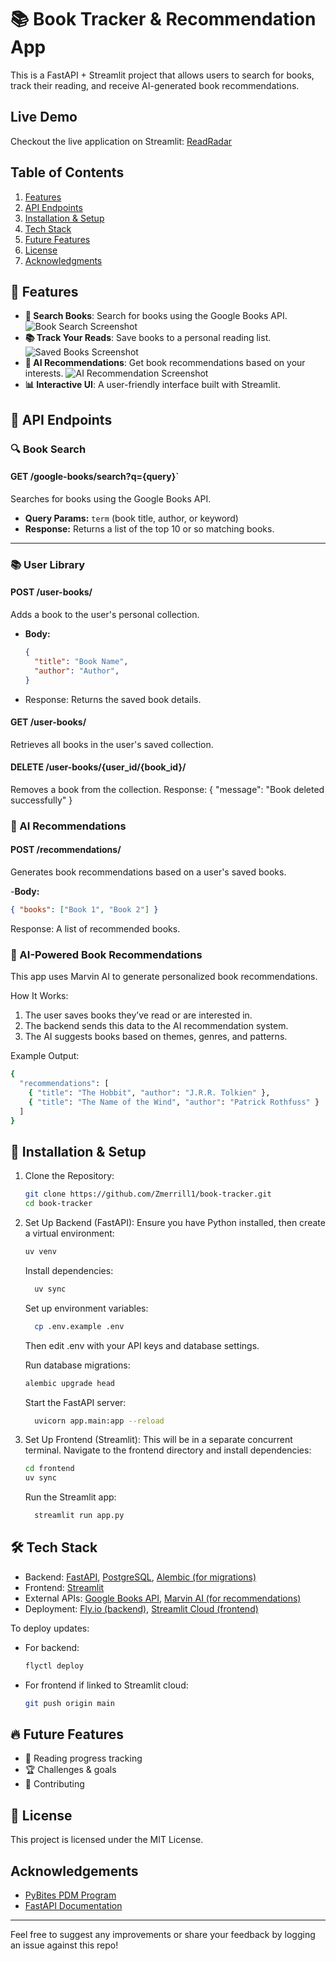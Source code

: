 # 📚 Book Tracker & Recommendation App

This is a FastAPI + Streamlit project that allows users to search for books, track their reading, and receive AI-generated book recommendations.

## Live Demo

Checkout the live application on Streamlit: [ReadRadar](https://booktracking-huv5uj2rm5ec4rqgbf6tgn.streamlit.app)

## Table of Contents
1. [Features](#features)
2. [API Endpoints](#API-Endpoints)
3. [Installation & Setup](#Installation-&-Setup)
4. [Tech Stack](#Tech-Stack)
5. [Future Features](#future-features)
6. [License](#license)
7. [Acknowledgments](#acknowledgments)

## 🚀 Features

- **📖 Search Books**: Search for books using the Google Books API.
  ![Book Search Screenshot](screenshots/book_search.png)
- **📚 Track Your Reads**: Save books to a personal reading list.
  ![Saved Books Screenshot](screenshots/saved_books.png)
- **🤖 AI Recommendations**: Get book recommendations based on your interests.
  ![AI Recommendation Screenshot](screenshots/ai_recommendation.png)
- **📊 Interactive UI**: A user-friendly interface built with Streamlit.


## 📡 API Endpoints

### 🔍 Book Search  
#### GET /google-books/search?q={query}`  
Searches for books using the Google Books API.  

- **Query Params:** `term` (book title, author, or keyword)  
- **Response:** Returns a list of the top 10 or so matching books.  

---

### 📚 User Library  

#### POST /user-books/
Adds a book to the user's personal collection.  

- **Body:**  
  ```json
  {
    "title": "Book Name",
    "author": "Author",
  }
- Response: Returns the saved book details.

####  GET /user-books/
Retrieves all books in the user's saved collection.

#### DELETE /user-books/{user_id/{book_id}/
Removes a book from the collection.
Response: { "message": "Book deleted successfully" }


### 🤖 AI Recommendations

#### POST /recommendations/
Generates book recommendations based on a user's saved books.

-**Body:**
  ```json
  { "books": ["Book 1", "Book 2"] }
  ```
Response: A list of recommended books.

### 🤖 AI-Powered Book Recommendations

This app uses Marvin AI to generate personalized book recommendations.

How It Works:
1. The user saves books they’ve read or are interested in.
2. The backend sends this data to the AI recommendation system.
3. The AI suggests books based on themes, genres, and patterns.

Example Output:
  ```bash
  {
    "recommendations": [
      { "title": "The Hobbit", "author": "J.R.R. Tolkien" },
      { "title": "The Name of the Wind", "author": "Patrick Rothfuss" }
    ]
  }
  ```

## 🎯 Installation & Setup

1. Clone the Repository:
   ```bash
   git clone https://github.com/Zmerrill1/book-tracker.git
   cd book-tracker
   ```
2. Set Up Backend (FastAPI):
  Ensure you have Python installed, then create a virtual environment:
    ```bash
    uv venv
    ```
    Install dependencies:
    ```bash
      uv sync
    ```
    Set up environment variables:
    ```bash
      cp .env.example .env 
    ```
    Then edit .env with your API keys and database settings.
    
    Run database migrations:
    ```bash
    alembic upgrade head
    ```
    Start the FastAPI server:
    ```bash
      uvicorn app.main:app --reload
    ```
3. Set Up Frontend (Streamlit):
    This will be in a separate concurrent terminal.
    Navigate to the frontend directory and install dependencies:
    ```bash
    cd frontend
    uv sync
    ```
    Run the Streamlit app:
    ```bash
      streamlit run app.py
    ```

    
## 🛠️ Tech Stack
- Backend: [FastAPI](https://fastapi.tiangolo.com), [PostgreSQL](https://www.postgresql.org), [Alembic (for migrations)](https://pypi.org/project/alembic/)
- Frontend: [Streamlit](https://streamlit.io)
- External APIs: [Google Books API](https://developers.google.com/books), [Marvin AI (for recommendations)](https://www.askmarvin.ai)
- Deployment: [Fly.io (backend)](https://fly.io), [Streamlit Cloud (frontend)](https://streamlit.io/cloud)
  
To deploy updates:
- For backend:
  ```bash
  flyctl deploy
  ```
- For frontend if linked to Streamlit cloud:
  ```bash
  git push origin main
  ```
  
## 🔥 Future Features

- 📅 Reading progress tracking
- 🏆 Challenges & goals
- 📝 Contributing


## 📄 License

This project is licensed under the MIT License.

## Acknowledgements

- [PyBites PDM Program](https://pybit.es/catalogue/the-pdm-program/)
- [FastAPI Documentation](https://fastapi.tiangolo.com)

---
Feel free to suggest any improvements or share your feedback by logging an issue against this repo!

